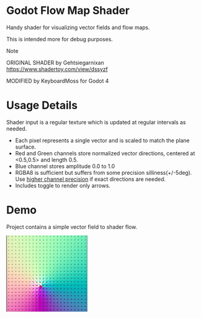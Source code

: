 # Godot Flow Map Shader
Handy shader for visualizing vector fields and flow maps. 

This is intended more for debug purposes.

> [!NOTE]
> ORIGINAL SHADER by Gehtsiegarnixan https://www.shadertoy.com/view/dssyzf
> 
> MODIFIED by KeyboardMoss for Godot 4

# Usage Details
Shader input is a regular texture which is updated at regular intervals as needed.
- Each pixel represents a single vector and is scaled to match the plane surface.
- Red and Green channels store normalized vector directions, centered at <0.5,0.5> and length 0.5.
- Blue channel stores amplitude 0.0 to 1.0
- RGBA8 is sufficient but suffers from some precision silliness(+/-5deg).  Use [higher channel precision](https://docs.godotengine.org/en/stable/classes/class_image.html#enumerations) if exact directions are needed.
- Includes toggle to render only arrows.

# Demo
Project contains a simple vector field to shader flow.  

![Arrows pointing at an orbiting moon](./animation.gif)
